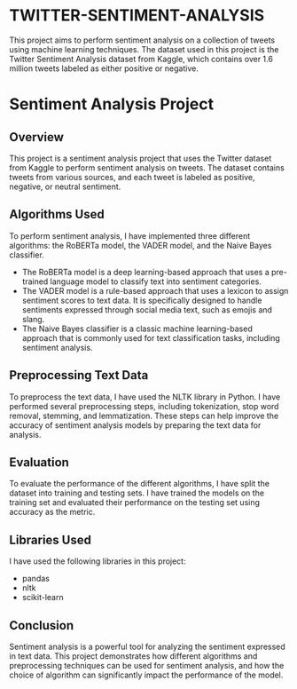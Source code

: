 # TWITTER-SENTIMENT-ANALYSIS
This project aims to perform sentiment analysis on a collection of tweets using machine learning techniques. The dataset used in this project is the Twitter Sentiment Analysis dataset from Kaggle, which contains over 1.6 million tweets labeled as either positive or negative. 

# Sentiment Analysis Project

## Overview

This project is a sentiment analysis project that uses the Twitter dataset from Kaggle to perform sentiment analysis on tweets. The dataset contains tweets from various sources, and each tweet is labeled as positive, negative, or neutral sentiment.

## Algorithms Used

To perform sentiment analysis, I have implemented three different algorithms: the RoBERTa model, the VADER model, and the Naive Bayes classifier.

- The RoBERTa model is a deep learning-based approach that uses a pre-trained language model to classify text into sentiment categories.
- The VADER model is a rule-based approach that uses a lexicon to assign sentiment scores to text data. It is specifically designed to handle sentiments expressed through social media text, such as emojis and slang.
- The Naive Bayes classifier is a classic machine learning-based approach that is commonly used for text classification tasks, including sentiment analysis.

## Preprocessing Text Data

To preprocess the text data, I have used the NLTK library in Python. I have performed several preprocessing steps, including tokenization, stop word removal, stemming, and lemmatization. These steps can help improve the accuracy of sentiment analysis models by preparing the text data for analysis.

## Evaluation

To evaluate the performance of the different algorithms, I have split the dataset into training and testing sets. I have trained the models on the training set and evaluated their performance on the testing set using accuracy as the metric.

## Libraries Used

I have used the following libraries in this project:

- pandas
- nltk
- scikit-learn

## Conclusion

Sentiment analysis is a powerful tool for analyzing the sentiment expressed in text data. This project demonstrates how different algorithms and preprocessing techniques can be used for sentiment analysis, and how the choice of algorithm can significantly impact the performance of the model.
